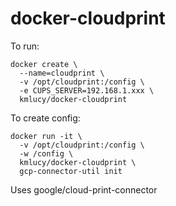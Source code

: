 # docker-cloudprint

To run:
```
docker create \
  --name=cloudprint \
  -v /opt/cloudprint:/config \
  -e CUPS_SERVER=192.168.1.xxx \
  kmlucy/docker-cloudprint
```

To create config: 
```
docker run -it \
  -v /opt/cloudprint:/config \
  -w /config \
  kmlucy/docker-cloudprint \
  gcp-connector-util init
```
Uses google/cloud-print-connector
